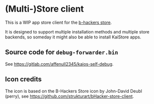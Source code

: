# (Multi-)Store client

This is a WIP app store client for the
[b-hackers store](https://gitlab.com/banana-hackers/store-db).

It is designed to support multiple installation methods and multiple store
backends, so someday it might also be able to install KaiStore apps.

## Source code for `debug-forwarder.bin`

See <https://gitlab.com/affenull2345/kaios-self-debug>.

## Icon credits

The icon is based on the B-Hackers Store icon by John-David Deubl (perry), see
<https://github.com/strukturart/bHacker-store-client>.
